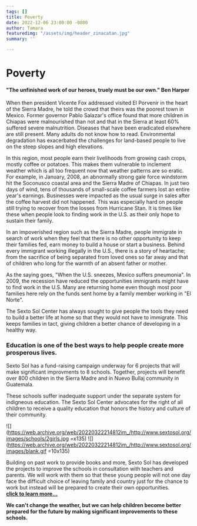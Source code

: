 ```yaml
---
tags: []
title: Poverty
date: 2022-12-06 23:00:00 -0800
author: Tamara
featuredimg: "/assets/img/header_zinacatan.jpg"
summary: ''

---
```

# Poverty

#### "The unfinished work of our heroes, truely must be our own." Ben Harper

When then president Vicente Fox addressed visited El Porvenir in the heart of the Sierra Madre, he told the crowd that theirs was the poorest town in Mexico. Former governor Pablo Salazar's office found that more children in Chiapas were malnourished than not and that in the Sierra at least 60% suffered severe malnutrition. Diseases that have been eradicated elsewhere are still present. Many adults do not know how to read. Environmental degradation has exacerbated the challenges for land-based people to live on the steep slopes and high elevations.

In this region, most people earn their livelihoods from growing cash crops, mostly coffee or potatoes. This makes them vulnerable to inclement weather which is all too frequent now that weather patterns are so eratic. For example, in January, 2008, an abnormally strong gale force windstorm hit the Soconusco coastal area and the Sierra Madre of Chiapas. In just two days of wind, tens of thousands of small-scale coffee farmers lost an entire year's earnings. Businesses were impacted as the usual surge in sales after the coffee harvest did not happened. This was especially hard on people still trying to recover from the losses from Hurricane Stan. It is times like these when people look to finding work in the U.S. as their only hope to sustain their family.

In an impoverished region such as the Sierra Madre, people immigrate in search of work when they feel that there is no other opportunity to keep their families fed, earn money to build a house or start a business. Behind every immigrant working illegally in the U.S., there is a story of heartache; from the sacrifice of being separated from loved ones so far away and that of children who long for the warmth of an absent father or mother.

As the saying goes, "When the U.S. sneezes, Mexico suffers pneumonia". In 2009, the recession have reduced the opportunities immigrants might have to find work in the U.S. Many are returning home even though most poor families here rely on the funds sent home by a family member working in "El Norte".

The Sexto Sol Center has always sought to give people the tools they need to build a better life at home so that they would not have to immigrate. This keeps families in tact, giving children a better chance of developing in a healthy way.

### Education is one of the best ways to help people create more prosperous lives.

Sexto Sol has a fund-raising campaign underway for 6 projects that will make significant improvments to 8 schools. Together, projects will benefit over 800 children in the Sierra Madre and in Nuevo Bullaj community in Guatemala.

These schools suffer inadequate support under the separate system for indigneous education. The Sexto Sol Center advocates for the right of all children to receive a quality education that honors the history and culture of their community.

![](https://web.archive.org/web/20220322214812im_/http://www.sextosol.org/images/schools/2girls.jpg =x135) ![](https://web.archive.org/web/20220322214812im_/http://www.sextosol.org/images/blank.gif =10x135)

Building on past work to provide books and more, Sexto Sol has developed the projects to improve the schools in consultation with teachers and parents. We will work with them so that these young people will not one day face the difficult choice of leaving family and country just for the chance to work but instead will be prepared to create their own opportunities.   
 [**click to learn more…**](https://web.archive.org/web/20220322214812/http://www.sextosol.org/children.html)

**We can't change the weather, but we can help children become better prepared for the future by making significant improvements to these schools.**